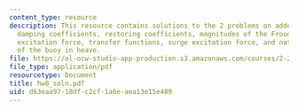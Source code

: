 ```yaml
---
content_type: resource
description: This resource contains solutions to the 2 problems on added mass and
  damping coefficients, restoring coefficients, magnitudes of the Froude-Krylov heave
  excitation force, transfer functions, surge excitation force, and natural frequency
  of the buoy in heave.
file: https://ol-ocw-studio-app-production.s3.amazonaws.com/courses/2-22-design-principles-for-ocean-vehicles-13-42-spring-2005/d63eaa9718dfc2cf1a6eaea13e15e489_hw8_soln.pdf
file_type: application/pdf
resourcetype: Document
title: hw8_soln.pdf
uid: d63eaa97-18df-c2cf-1a6e-aea13e15e489
---
```


